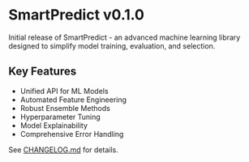 # SmartPredict v0.1.0

Initial release of SmartPredict - an advanced machine learning library designed to simplify model training, evaluation, and selection.

## Key Features
- Unified API for ML Models
- Automated Feature Engineering
- Robust Ensemble Methods
- Hyperparameter Tuning
- Model Explainability
- Comprehensive Error Handling

See [CHANGELOG.md](https://github.com/SubaashNair/smartpredict/blob/main/CHANGELOG.md) for details.